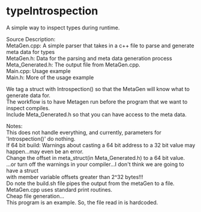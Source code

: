 # typeIntrospection

A simple way to inspect types during runtime.

Source Description: <br/>
MetaGen.cpp: A simple parser that takes in a c++ file to parse and generate meta data for types <br/>
MetaGen.h: Data for the parsing and meta data generation process <br/>
Meta_Generated.h: The output file from MetaGen.cpp.  <br/>
Main.cpp: Usage example <br/>
Main.h: More of the usage example <br/>

We tag a struct with Introspection() so that the MetaGen will know what to generate data for. <br/>
The workflow is to have Metagen run before the program that we want to inspect compiles.  <br/>
Include Meta_Generated.h so that you can have access to the meta data. <br/>

Notes:  <br/>
This does not handle everything, and currently, parameters for 'Introspection()' do nothing. <br/>
If 64 bit build: Warnings about casting a 64 bit address to a 32 bit value may happen...may even be an error. <br/>
Change the offset in meta_struct(in Meta_Generated.h) to a 64 bit value. <br/>
...or turn off the warnings in your compiler...I don't think we are going to have a struct  <br/>
with member variable offsets greater than 2^32 bytes!!! <br/>
Do note the build.sh file pipes the output from the metaGen to a file. MetaGen.cpp uses standard print routines. <br/>
Cheap file generation... <br/>
This program is an example. So, the file read in is hardcoded. <br/>
